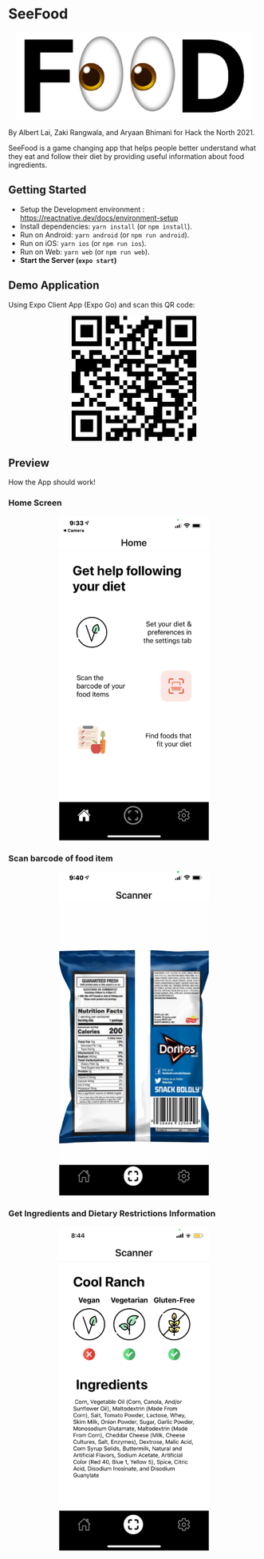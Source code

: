 # SeeFood

<p align="center">
  <img width="470" height="176" src="assets/logo.png" alt="Logo">
</p>

By Albert Lai, Zaki Rangwala, and Aryaan Bhimani for Hack the North 2021.

SeeFood is a game changing app that helps people better understand what they eat and follow their diet by providing useful information about food ingredients.

## Getting Started

- Setup the Development environment : https://reactnative.dev/docs/environment-setup
- Install dependencies: `yarn install` (or `npm install`).
- Run on Android: `yarn android` (or `npm run android`).
- Run on iOS: `yarn ios` (or `npm run ios`).
- Run on Web: `yarn web` (or `npm run web`).
- **Start the Server (`expo start`)**

## Demo Application

Using Expo Client App (Expo Go) and scan this QR code:

<p align="center">
  <img width="250" height="250" src="assets/qr_code.png" alt="Expo Demo Code" >
</p>

## Preview

How the App should work!

### Home Screen

<p align="center">
<img width="300" height="649" src="assets/home_page.jpeg" alt="Home Page" >
</p>

### Scan barcode of food item

<p align="center">
<img width="300" height="649" src="assets/scan_food.png" alt="Scan Page" >
</p>

### Get Ingredients and Dietary Restrictions Information

<p align="center">
<img width="300" height="649" src="assets/result_page.png" alt="Result Page" >
</p>
